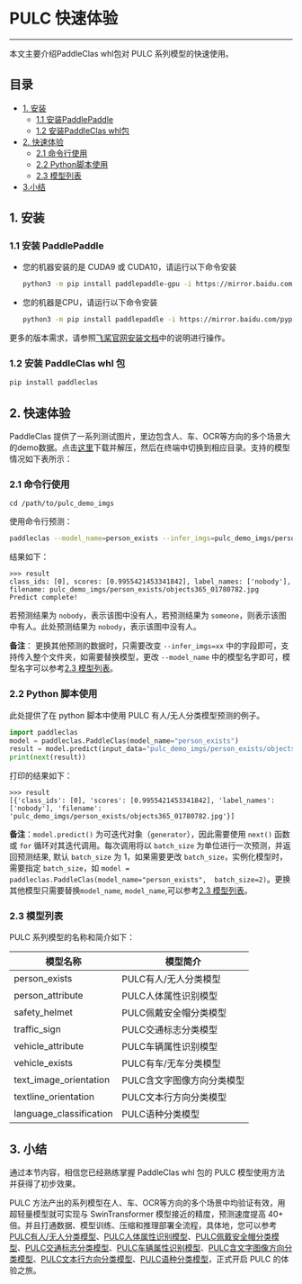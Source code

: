 # PULC 快速体验

------

本文主要介绍PaddleClas whl包对 PULC 系列模型的快速使用。

## 目录

- [1. 安装](#1)
  - [1.1 安装PaddlePaddle](#11)
  - [1.2 安装PaddleClas whl包](#12)
- [2. 快速体验](#2)
  - [2.1 命令行使用](#2.1)
  - [2.2 Python脚本使用](#2.2)
  - [2.3 模型列表](#2.3)
- [3.小结](#3)

<a name="1"></a>

## 1. 安装

<a name="1.1"></a>

### 1.1 安装 PaddlePaddle

- 您的机器安装的是 CUDA9 或 CUDA10，请运行以下命令安装

  ```bash
  python3 -m pip install paddlepaddle-gpu -i https://mirror.baidu.com/pypi/simple
  ```

- 您的机器是CPU，请运行以下命令安装

  ```bash
  python3 -m pip install paddlepaddle -i https://mirror.baidu.com/pypi/simple
  ```

更多的版本需求，请参照[飞桨官网安装文档](https://www.paddlepaddle.org.cn/install/quick)中的说明进行操作。

<a name="1.2"></a>

### 1.2 安装 PaddleClas whl 包

```bash
pip install paddleclas
```

<a name="2"></a>

## 2. 快速体验

PaddleClas 提供了一系列测试图片，里边包含人、车、OCR等方向的多个场景大的demo数据。点击[这里](https://paddleclas.bj.bcebos.com/data/PULC/pulc_demo_imgs.zip)下载并解压，然后在终端中切换到相应目录。支持的模型情况如下表所示：



<a name="2.1"></a>

### 2.1 命令行使用

```
cd /path/to/pulc_demo_imgs
```

使用命令行预测：

```bash
paddleclas --model_name=person_exists --infer_imgs=pulc_demo_imgs/person_exists/objects365_01780782.jpg
```

结果如下：
```
>>> result
class_ids: [0], scores: [0.9955421453341842], label_names: ['nobody'], filename: pulc_demo_imgs/person_exists/objects365_01780782.jpg
Predict complete!
```

若预测结果为 `nobody`，表示该图中没有人，若预测结果为 `someone`，则表示该图中有人。此处预测结果为 `nobody`，表示该图中没有人。

**备注**： 更换其他预测的数据时，只需要改变 `--infer_imgs=xx` 中的字段即可，支持传入整个文件夹，如需要替换模型，更改 `--model_name` 中的模型名字即可，模型名字可以参考[2.3 模型列表](#2.3)。

<a name="2.2"></a>

### 2.2 Python 脚本使用

此处提供了在 python 脚本中使用 PULC 有人/无人分类模型预测的例子。

```python
import paddleclas
model = paddleclas.PaddleClas(model_name="person_exists")
result = model.predict(input_data="pulc_demo_imgs/person_exists/objects365_01780782.jpg")
print(next(result))
```

打印的结果如下：

```
>>> result
[{'class_ids': [0], 'scores': [0.9955421453341842], 'label_names': ['nobody'], 'filename': 'pulc_demo_imgs/person_exists/objects365_01780782.jpg'}]
```

**备注**：`model.predict()` 为可迭代对象（`generator`），因此需要使用 `next()` 函数或 `for` 循环对其迭代调用。每次调用将以 `batch_size` 为单位进行一次预测，并返回预测结果, 默认 `batch_size` 为 1，如果需要更改 `batch_size`，实例化模型时，需要指定 `batch_size`，如 `model = paddleclas.PaddleClas(model_name="person_exists",  batch_size=2)`。更换其他模型只需要替换`model_name`, `model_name`,可以参考[2.3 模型列表](#2.3)。

<a name="2.3"></a>

### 2.3 模型列表

PULC 系列模型的名称和简介如下：

|模型名称|模型简介|
| --- | --- |
| person_exists | PULC有人/无人分类模型 |
| person_attribute | PULC人体属性识别模型 |
| safety_helmet | PULC佩戴安全帽分类模型 |
| traffic_sign | PULC交通标志分类模型 |
| vehicle_attribute | PULC车辆属性识别模型 |
| vehicle_exists | PULC有车/无车分类模型 |
| text_image_orientation | PULC含文字图像方向分类模型 |
| textline_orientation | PULC文本行方向分类模型 |
| language_classification | PULC语种分类模型 |

<a name="3"></a>

## 3. 小结

通过本节内容，相信您已经熟练掌握 PaddleClas whl 包的 PULC 模型使用方法并获得了初步效果。

PULC 方法产出的系列模型在人、车、OCR等方向的多个场景中均验证有效，用超轻量模型就可实现与 SwinTransformer 模型接近的精度，预测速度提高 40+ 倍。并且打通数据、模型训练、压缩和推理部署全流程，具体地，您可以参考[PULC有人/无人分类模型](PULC_person_exists.md)、[PULC人体属性识别模型](PULC_person_attribute.md)、[PULC佩戴安全帽分类模型](PULC_safety_helmet.md)、[PULC交通标志分类模型](PULC_traffic_sign.md)、[PULC车辆属性识别模型](PULC_vehicle_attribute.md)、[PULC含文字图像方向分类模型](PULC_text_image_orientation.md)、[PULC文本行方向分类模型](PULC_textline_orientation.md)、[PULC语种分类模型](PULC_language_classification.md)，正式开启 PULC 的体验之旅。




